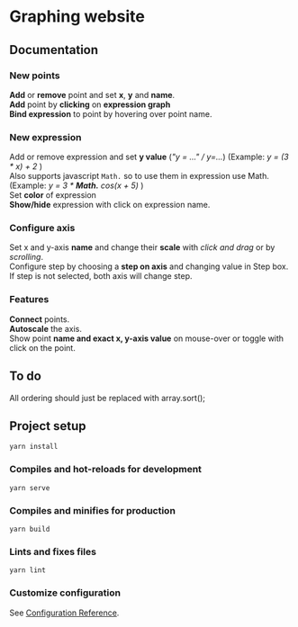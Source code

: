 # Graphing website

## Documentation 
### New points
__Add__ or __remove__ point and set __x__, __y__ and __name__.  
__Add__ point by __clicking__ on __expression graph__  
__Bind expression__ to point by hovering over point name.

### New expression
Add or remove expression and set __y value__ (_"y = ..." / y=..._) (Example: _y = (3 * x) + 2_ )  
Also supports javascript ```Math.``` so to use them in expression use Math. (Example: _y = 3 * **Math.** cos(x + 5)_ )  
Set __color__ of expression  
__Show/hide__ expression with click on expression name.

### Configure axis
Set x and y-axis __name__ and change their __scale__ with _click and drag_ or by _scrolling_.  
Configure step by choosing a __step on axis__ and changing value in Step box. If step is not selected, both axis will change step.

### Features
__Connect__ points.  
__Autoscale__ the axis.  
Show point __name and exact x, y-axis value__ on mouse-over or toggle with click on the point. 

## To do
All ordering should just be replaced with array.sort();

## Project setup
```
yarn install
```

### Compiles and hot-reloads for development
```
yarn serve
```

### Compiles and minifies for production
```
yarn build
```

### Lints and fixes files
```
yarn lint
```

### Customize configuration
See [Configuration Reference](https://cli.vuejs.org/config/).
